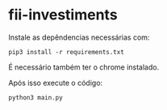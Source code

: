 # fii-investiments

Instale as depêndencias necessárias com:

```
pip3 install -r requirements.txt
```

É necessário também ter o chrome instalado.

Após isso execute o código:

```
python3 main.py
```
